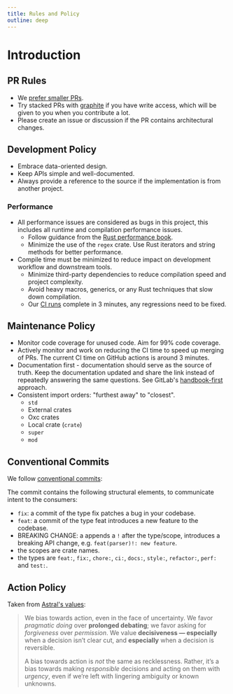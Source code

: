 ```yaml
---
title: Rules and Policy
outline: deep
---
```


# Introduction

## PR Rules

- We [prefer smaller PRs](https://graphite.dev/blog/how-large-prs-slow-down-development).
- Try stacked PRs with [graphite](https://graphite.dev) if you have write access, which will be given to you when you contribute a lot.
- Please create an issue or discussion if the PR contains architectural changes.

## Development Policy

- Embrace data-oriented design.
- Keep APIs simple and well-documented.
- Always provide a reference to the source if the implementation is from another project.

### Performance

- All performance issues are considered as bugs in this project, this includes all runtime and compilation performance issues.
  - Follow guidance from the [Rust performance book](https://nnethercote.github.io/perf-book/introduction.html).
  - Minimize the use of the `regex` crate. Use Rust iterators and string methods for better performance.
- Compile time must be minimized to reduce impact on development workflow and downstream tools.
  - Minimize third-party dependencies to reduce compilation speed and project complexity.
  - Avoid heavy macros, generics, or any Rust techniques that slow down compilation.
  - Our [CI runs](https://github.com/oxc-project/oxc/actions/workflows/ci.yml?query=branch%3Amain) complete in 3 minutes, any regressions need to be fixed.

## Maintenance Policy

- Monitor code coverage for unused code. Aim for 99% code coverage.
- Actively monitor and work on reducing the CI time to speed up merging of PRs. The current CI time on GitHub actions is around 3 minutes.
- Documentation first - documentation should serve as the source of truth. Keep the documentation updated and share the link instead of repeatedly answering the same questions. See GitLab's [handbook-first](https://handbook.gitlab.com/handbook/company/culture/all-remote/handbook-first) approach.
- Consistent import orders: "furthest away" to "closest".
  - `std`
  - External crates
  - Oxc crates
  - Local crate (`crate`)
  - `super`
  - `mod`

## Conventional Commits

We follow [conventional commits](https://www.conventionalcommits.org/en/v1.0.0/):

The commit contains the following structural elements, to communicate intent to the consumers:

- `fix`: a commit of the type fix patches a bug in your codebase.
- `feat`: a commit of the type feat introduces a new feature to the codebase.
- BREAKING CHANGE: a appends a `!` after the type/scope, introduces a breaking API change, e.g. `feat(parser)!: new feature`.
- the scopes are crate names.
- the types are `feat:`, `fix:`, `chore:`, `ci:`, `docs:`, `style:`, `refactor:`, `perf:` and `test:`.

## Action Policy

Taken from [Astral's values](https://astral-sh.notion.site/Astral-s-Values-0ed6a642bcc84e91af6836b2373572f5):

> We bias towards action, even in the face of uncertainty. We favor _pragmatic doing_ over **prolonged debating**; we favor asking for _forgiveness_ over _permission_. We value **decisiveness — especially** when a decision isn’t clear cut, and **especially** when a decision is reversible.
>
> A bias towards action is _not_ the same as recklessness. Rather, it’s a bias towards making _responsible_ decisions and acting on them with _urgency_, even if we’re left with lingering ambiguity or known unknowns.

